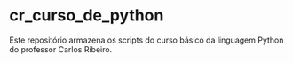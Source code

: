 # cr_curso_de_python
Este repositório armazena os scripts do curso básico da linguagem Python do professor Carlos Ribeiro.
